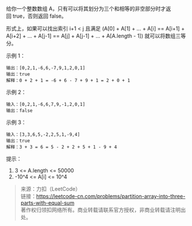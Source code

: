 给你一个整数数组 A，只有可以将其划分为三个和相等的非空部分时才返回 true，否则返回 false。

形式上，如果可以找出索引 i+1 < j 且满足 (A[0] + A[1] + ... + A[i] == A[i+1] + A[i+2] + ... + A[j-1] == A[j] + A[j-1] + ... + A[A.length - 1]) 就可以将数组三等分。


示例 1：
```
输出：[0,2,1,-6,6,-7,9,1,2,0,1]
输出：true
解释：0 + 2 + 1 = -6 + 6 - 7 + 9 + 1 = 2 + 0 + 1
```

示例 2：
```
输入：[0,2,1,-6,6,7,9,-1,2,0,1]
输出：false
```

示例 3：
```
输入：[3,3,6,5,-2,2,5,1,-9,4]
输出：true
解释：3 + 3 = 6 = 5 - 2 + 2 + 5 + 1 - 9 + 4
```

提示：
1. 3 <= A.length <= 50000
2. -10^4 <= A[i] <= 10^4

> 来源：力扣（LeetCode）  
> 链接：https://leetcode-cn.com/problems/partition-array-into-three-parts-with-equal-sum  
> 著作权归领扣网络所有。商业转载请联系官方授权，非商业转载请注明出处。  